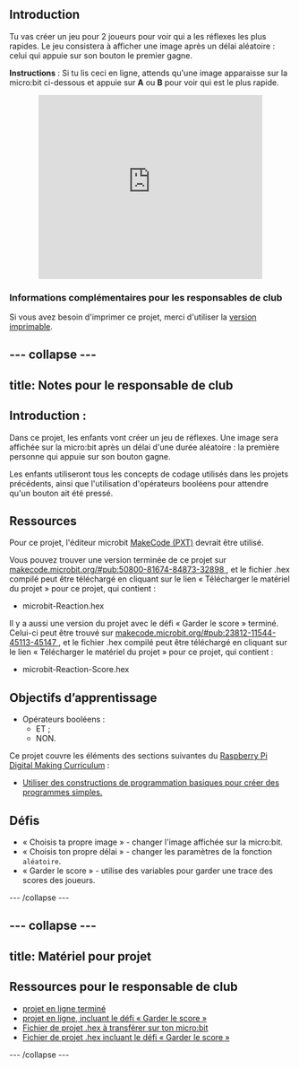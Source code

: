 ## Introduction

Tu vas créer un jeu pour 2 joueurs pour voir qui a les réflexes les plus rapides. Le jeu consistera à afficher une image après un délai aléatoire : celui qui appuie sur son bouton le premier gagne.

**Instructions** : Si tu lis ceci en ligne, attends qu'une image apparaisse sur la micro:bit ci-dessous et appuie sur **A** ou **B** pour voir qui est le plus rapide.

<div class="trinket" style="width:400px;margin: 0 auto;">
<div style="position:relative;height:0;padding-bottom:81.97%;overflow:hidden;"><iframe style="position:absolute;top:0;left:0;width:100%;height:100%;" src="https://makecode.microbit.org/---run?id=_RAu6KxHvEXMp" allowfullscreen="allowfullscreen" sandbox="allow-popups allow-scripts allow-same-origin" frameborder="0"></iframe></div>
</div>

### Informations complémentaires pour les responsables de club

Si vous avez besoin d'imprimer ce projet, merci d'utiliser la [version imprimable](https://projects.raspberrypi.org/en/projects/reaction/print).

## \--- collapse \---

## title: Notes pour le responsable de club

## Introduction :

Dans ce projet, les enfants vont créer un jeu de réflexes. Une image sera affichée sur la micro:bit après un délai d'une durée aléatoire : la première personne qui appuie sur son bouton gagne.

Les enfants utiliseront tous les concepts de codage utilisés dans les projets précédents, ainsi que l'utilisation d'opérateurs booléens pour attendre qu'un bouton ait été pressé.

## Ressources

Pour ce projet, l'éditeur microbit [MakeCode (PXT)](http://jumpto.cc/pxt-new) devrait être utilisé.

Vous pouvez trouver une version terminée de ce projet sur [makecode.microbit.org/#pub:50800-81674-84873-32898 ](https://makecode.microbit.org/#pub:50800-81674-84873-32898), et le fichier .hex compilé peut être téléchargé en cliquant sur le lien « Télécharger le matériel du projet » pour ce projet, qui contient :

+ microbit-Reaction.hex

Il y a aussi une version du projet avec le défi « Garder le score » terminé. Celui-ci peut être trouvé sur [makecode.microbit.org/#pub:23812-11544-45113-45147 ](https://makecode.microbit.org/#pub:23812-11544-45113-45147), et le fichier .hex compilé peut être téléchargé en cliquant sur le lien « Télécharger le matériel du projet » pour ce projet, qui contient :

+ microbit-Reaction-Score.hex

## Objectifs d’apprentissage

+ Opérateurs booléens : 
    + ET ;
    + NON.

Ce projet couvre les éléments des sections suivantes du [Raspberry Pi Digital Making Curriculum](http://rpf.io/curriculum) :

+ [Utiliser des constructions de programmation basiques pour créer des programmes simples.](https://www.raspberrypi.org/curriculum/programming/creator)

## Défis

+ « Choisis ta propre image » - changer l'image affichée sur la micro:bit.
+ « Choisis ton propre délai » - changer les paramètres de la fonction `aléatoire`.
+ « Garder le score » - utilise des variables pour garder une trace des scores des joueurs.

\--- /collapse \---

## \--- collapse \---

## title: Matériel pour projet

## Ressources pour le responsable de club

+ [projet en ligne terminé](https://makecode.microbit.org/#pub:50800-81674-84873-32898)
+ [projet en ligne, incluant le défi « Garder le score »](https://makecode.microbit.org/#pub:23812-11544-45113-45147)
+ [Fichier de projet .hex à transférer sur ton micro:bit](resources/microbit-Reaction.hex)
+ [Fichier de projet .hex incluant le défi « Garder le score »](resources/microbit-Reaction-Score.hex)

\--- /collapse \---